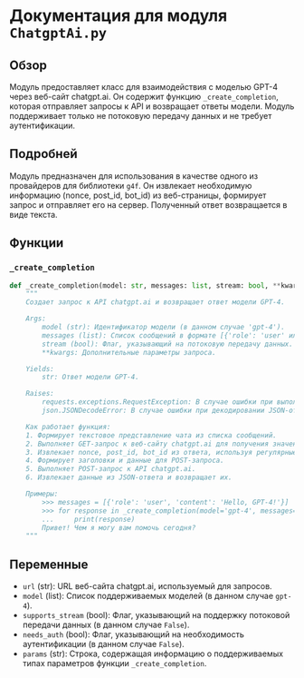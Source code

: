 # Документация для модуля `ChatgptAi.py`

## Обзор

Модуль предоставляет класс для взаимодействия с моделью GPT-4 через веб-сайт chatgpt.ai. Он содержит функцию `_create_completion`, которая отправляет запросы к API и возвращает ответы модели. Модуль поддерживает только не потоковую передачу данных и не требует аутентификации.

## Подробней

Модуль предназначен для использования в качестве одного из провайдеров для библиотеки `g4f`. Он извлекает необходимую информацию (nonce, post_id, bot_id) из веб-страницы, формирует запрос и отправляет его на сервер. Полученный ответ возвращается в виде текста.

## Функции

### `_create_completion`

```python
def _create_completion(model: str, messages: list, stream: bool, **kwargs):
    """
    Создает запрос к API chatgpt.ai и возвращает ответ модели GPT-4.

    Args:
        model (str): Идентификатор модели (в данном случае 'gpt-4').
        messages (list): Список сообщений в формате [{'role': 'user' или 'assistant', 'content': 'текст сообщения'}].
        stream (bool): Флаг, указывающий на потоковую передачу данных. В данном модуле всегда `False`.
        **kwargs: Дополнительные параметры запроса.

    Yields:
        str: Ответ модели GPT-4.

    Raises:
        requests.exceptions.RequestException: В случае ошибки при выполнении HTTP-запроса.
        json.JSONDecodeError: В случае ошибки при декодировании JSON-ответа.

    Как работает функция:
    1. Формирует текстовое представление чата из списка сообщений.
    2. Выполняет GET-запрос к веб-сайту chatgpt.ai для получения значений nonce, post_id и bot_id, необходимых для последующего POST-запроса.
    3. Извлекает nonce, post_id, bot_id из ответа, используя регулярные выражения.
    4. Формирует заголовки и данные для POST-запроса.
    5. Выполняет POST-запрос к API chatgpt.ai.
    6. Извлекает данные из JSON-ответа и возвращает их.

    Примеры:
        >>> messages = [{'role': 'user', 'content': 'Hello, GPT-4!'}]
        >>> for response in _create_completion(model='gpt-4', messages=messages, stream=False):
        ...     print(response)
        Привет! Чем я могу вам помочь сегодня?
    """
```

## Переменные

- `url` (str): URL веб-сайта chatgpt.ai, используемый для запросов.
- `model` (list): Список поддерживаемых моделей (в данном случае `gpt-4`).
- `supports_stream` (bool): Флаг, указывающий на поддержку потоковой передачи данных (в данном случае `False`).
- `needs_auth` (bool): Флаг, указывающий на необходимость аутентификации (в данном случае `False`).
- `params` (str): Строка, содержащая информацию о поддерживаемых типах параметров функции `_create_completion`.